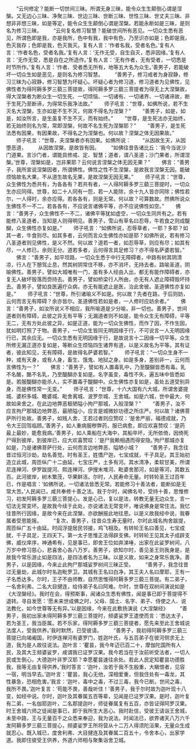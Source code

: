 <!-- { "loadSidebar": true } -->
　　“云何修定？能断一切世间三昧。所谓无身三昧，能令众生生颠倒心谓是涅槃。又无边心三昧、净聚三昧、世边三昧、世断三昧、世性三昧、世丈夫三昧、非想非非想三昧，如是等定，能令众生生颠倒心谓是涅槃。若能永断如是三昧，是则名为修习三昧。
　　“云何复名修习智慧？能破世间所有恶见。一切众生悉有恶见，所谓色即是我，亦是我所，色中有我，我中有色，乃至识亦如是；色即是我，色灭我存；色即是我，色灭我灭。复有人言：‘作者名我，受者名色。’复有人言：‘作者名色，受者名我。’复有人言：‘无作无受，自生自灭，悉非因缘。’复有人言：‘无作无受，悉是自在之所造作。’复有人言：‘无有作者，无有受者，一切悉是时节所作。’复有人言：‘作者、受者悉无所有，地等五大名为众生。’善男子，若能破坏一切众生如是恶见，是则名为修习智慧。
　　“善男子，修习戒者为身寂静，修习三昧为心寂静，修习智慧为坏疑心。坏疑心者为修习道，修习道者为见佛性，见佛性者为得阿耨多罗三藐三菩提故，得阿耨多罗三藐三菩提者为得无上大涅槃故，得大涅槃者为断众生一切生死、一切烦恼、一切诸有、一切诸界、一切诸谛故，断于生死乃至断谛，为得常乐我净法故。”
　　师子吼言：“世尊，如佛所说，若不生灭名大涅槃，生亦如是不生不灭，何故不得名为涅槃？”
　　“善男子，如是，如是，如汝所言，是生虽复不生不灭，而有始终。”
　　“世尊，是生死法亦无始终，若无始终则名为常，常即涅槃，何故不名生死为涅槃耶？”
　　“善男子，是生死法悉有因果，有因果故，不得名之为涅槃也。何以故？涅槃之体无因果故。”
　　师子吼言：“世尊，夫涅槃者亦有因果。如佛所说：
　　“从因故生天，从因堕恶道，
　　从因故涅槃，是故皆有因。
　　“如佛往昔告诸比丘：‘我今当说沙门道果。言沙门者，谓能具修戒、定、智慧；道者，谓八圣道；沙门果者，所谓涅槃。’世尊，涅槃如是，岂非果耶？云何说言涅槃之体无因无果？”
　　佛言：“善男子，我所宣说涅槃因者，所谓佛性。佛性之性不生涅槃，是故我言涅槃无因。能破烦恼故名大果，不从道生故名无果，是故涅槃无因无果。”
　　师子吼言：“世尊，众生佛性为悉共有，为各各有？若共有者，一人得阿耨多罗三藐三菩提时，一切众生亦应同得。世尊，如二十人同有一怨，若一人能除，余十九人皆亦同除；佛性若尔，一人得时，余亦应得。若各各有，则是无常。何以故？可算数故。然佛所说众生佛性不一不二。若各各有，不应说言诸佛平等，亦不应说佛性如空。”
　　佛言：“善男子，众生佛性不一不二，诸佛平等犹如虚空，一切众生同共有之。若有能修八圣道者，当知是人则得明见。善男子，雪山有草名曰忍辱，牛若食之则成醍醐，众生佛性亦复如是。”
　　师子吼言：“如佛所说，忍辱草者，一耶？多耶？如其一者，牛食则尽。如其多者，云何而言众生佛性亦如是耶？如佛所说，若有修习八圣道者则见佛性，是义不然。何以故？道若一者，如忍辱草，则应有尽；如其有尽，一人修已，余则无分。道若多者，云何得言具足修习？亦不得名萨婆若智。”
　　佛言：“善男子，如平坦路，一切众生悉于中行无障碍者，中路有树其阴清凉，行人在下憩驾止息，然其树阴常住不移，亦不消坏，无持去者。路喻圣道，阴喻佛性。善男子，譬如大城唯有一门，虽有多人经由入出，都无有能作障碍者，亦复无人破坏毁落而赍持去。善男子，譬如桥梁行人所由，亦无有人遮止障碍毁坏持去。善男子，譬如良医遍疗众病，亦无有能遮止是医，治此舍彼。圣道佛性亦复如是。”
　　师子吼言：“世尊，所引诸喻义不如是。何以故？先者在路，于后则妨，云何而言无有障碍？余亦皆尔。圣道佛性若如是者，一人修时应妨余者。”
　　佛言：“善男子，如汝所说义不相应，我所喻道是少分喻，非一切也。善男子，世间道者则有障碍，此彼之异无有平等；无漏道者则不如是，能令众生无有障碍，平等无二，无有方处此彼之异。如是正道，能为一切众生佛性，而作了因，不作生因，犹如明灯照了于物。善男子，一切众生皆同无明因缘于行，不可说言一人无明因缘行已，其余应无。一切众生悉有无明因缘于行，是故说言十二因缘一切平等。众生所修无漏正道亦复如是，等断众生烦恼四生诸界有道，以是义故名为平等。其有证者，彼此知见，无有障碍，是故得名萨婆若智。”
　　师子吼言：“一切众生身不一种，或有天身，或有人身，畜生、饿鬼、地狱之身。如是多身，差别非一，云何而言佛性为一？”
　　佛言：“善男子，譬如有人置毒乳中，乃至醍醐皆悉有毒。乳不名酪，酪不名乳，乃至醍醐亦复如是。名字虽变，毒性不失，遍五味中皆悉如是。若服醍醐亦能杀人，实不置毒于醍醐中。众生佛性亦复如是，虽处五道受别异身，而是佛性常一无变。”
　　师子吼言：“世尊，十六大国有六大城，所谓舍婆提城、婆枳多城、瞻婆城、毗舍离城、波罗奈城、王舍城。如是六城，世中最大，何故如来舍之，在此边地弊恶极陋隘小拘尸那城，入般涅槃？”
　　“善男子，汝不应言拘尸那城边地弊恶，最陋隘小，应言是城微妙功德之所庄严。何以故？诸佛菩萨所行处故。善男子，如贱人舍，王若过者则应赞叹：‘是舍严丽，福德成就，乃令大王回驾临顾。’善男子，如人重病服秽弊药，服已病愈，即应欢喜赞叹：‘是药最上最妙，能愈我病。’善男子，如人乘船在大海中，其船卒坏，无所依倚，因倚死尸得到彼岸，到彼岸已，应大欢喜赞叹：‘是尸我赖相遇而得安隐。’拘尸那城亦复如是，乃是诸佛菩萨行处，云何而言边地弊恶、隘陋小城？
　　“善男子，我念往昔过恒河沙劫，劫名善觉。时有圣王，姓憍尸迦，七宝成就，千子具足。其王始初造立此城，周匝纵广十二由延，七宝庄严，土多有河。其水清净，柔软甘美，所谓尼连禅河、伊罗跋提河、熙连禅河、伊搜末堆河、毗婆舍那河，如是等河，其数五百。此河彼岸，树木繁茂，华果鲜洁。尔时，人民寿命无量。时转轮圣王过百年已，作是唱言：‘如佛所说，一切诸法皆悉无常。若能修习十善法者，能断如是无常大苦。’人民闻已，咸共奉修十善之法。我于尔时，闻佛名号，受持十善，思惟修习，初发阿耨多罗三藐三菩提心。发是心已，复以是法，转教无量无边众生，言一切法无常变坏。是故我今续于此处，亦说诸法无常变坏，唯说佛身是常住法。我忆往昔所行因缘，是故今来在此涅槃，亦欲酬报此地往恩。以是义故我经中说，我眷属者受恩能报。
　　“复次，善男子，往昔众生寿无量时，尔时此城名拘舍跋提，周匝纵广五十由延。时阎浮提居民邻接，鸡飞相及。有转轮王名曰善见，七宝成就，千子具足，王四天下。第一太子思惟正法得辟支佛。时转轮王见其太子成辟支佛，威仪庠序，神通希有，见是事已，即舍王位如弃涕唾，出家在此娑罗树间，八万岁中修习慈心，悲喜舍心各八万岁。善男子，欲知尔时，善见圣王则我身是，是故我今常乐游止如是四法，是四法者名为三昧。以是义故，如来之身常乐我净。善男子，以是因缘，今来止此拘尸那城娑罗树间三昧正受。
　　“善男子，我念往昔过无量劫，此城尔时名迦毗罗卫。其城有王名曰白净，其王夫人名曰摩耶，王有一子名悉达多。尔时，王子不由师教，自然思惟得阿耨多罗三藐三菩提。有二弟子，一名舍利弗，二名大目揵连，给侍弟子名曰阿难。尔时，世尊在双树间演说如是《大涅槃经》。我时在会，得预斯事，闻诸众生悉有佛性，闻是事已即于菩提得不退转。寻自发愿：‘愿未来世成佛之时，父母、国土、名字、弟子、侍使之人、说法教化，如今世尊等无有异。’以是因缘，今来在此敷扬演说《大涅槃经》
　　“善男子，我初出家未得阿耨多罗三藐三菩提时，频婆娑罗王遣使而言：‘悉达太子，若为圣王，我当臣属。若不乐家，得阿耨多罗三藐三菩提者，愿先来至此王舍城说法度人，受我供养。’我时默然，已受彼请。
　　“善男子，我初得阿耨多罗三藐三菩提已向竭阇国，时伊连禅河有婆罗门，姓迦叶氏，与五百弟子在彼河侧求无上道，我为是人故往说法。迦叶言：‘瞿昙，我今年迈已百二十，摩伽陀国所有人民，及其大王频婆娑罗，咸谓我已证罗汉果。我今若当在于汝前听受法者，一切人民或生倒心，大德迦叶非罗汉耶？幸愿瞿昙速往余处。若此人民定知瞿昙功德胜我，我等无由复得供养。’我时答言：‘迦叶，汝若于我不生殷重，大瞋恨者，见容一宿，明当早去。’迦叶言：‘瞿昙，我心无他，深相爱重，但我住处有一毒龙，其性暴急，恐相危害。’我言：‘迦叶，毒中之毒，不过三毒，我今已断。世间之毒，我所不畏。’迦叶复言：‘苟能不畏，善哉听住！’善男子，我于尔时故为迦叶现十八变，如经中说。尔时，迦叶及其眷属五百等辈，见闻是已证罗汉果。是时，迦叶复有二弟，一名伽耶迦叶，二名那提迦叶，师徒眷属复有五百，亦皆证得阿罗汉果。时王舍城六师之徒闻是事已，即于我所生大恶心。我时赴信，受彼王请诣王舍城，未至中路，王与无量百千之众悉来奉迎，我为说法。时闻法已，欲界诸天八万六千发阿耨多罗三藐三菩提心，频婆娑罗王所将营从十二万人得须陀洹果，无量众生成就忍心。既入城已，度舍利弗、大目揵连及其眷属二百五十，令舍本心，出家学道。我即住彼受王供养，外道六师相与聚集诣舍卫城。
